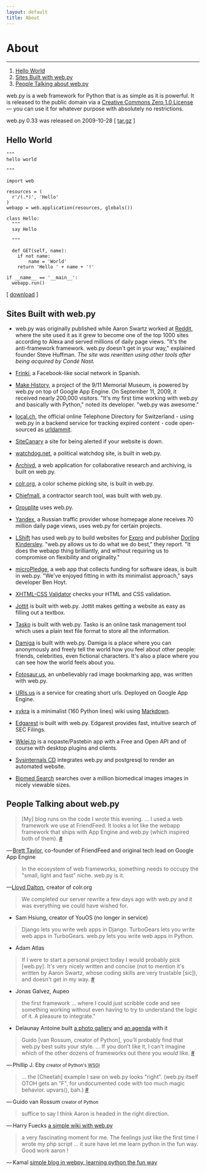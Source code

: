```yaml
---
layout: default
title: About
---
```


# About

<hr id=toc>

1.  [Hello World](#hello)
1.  [Sites Built with web.py](#built-with)
1.  [People Talking about web.py](#talking-about)

web.py is a web framework for Python that is as simple as it is powerful. It is released to the public domain via a <a href=http://creativecommons.org/publicdomain/zero/1.0/ rel=license>Creative Commons Zero 1.0 License</a> &mdash; you can use it for whatever purpose with absolutely no restrictions.

web.py 0.33 was released on 2009-10-28 [ [tar.gz](/static/web.py-0.33.tar.gz) ]

<h2 id=hello>Hello World</h2>

<pre class=prettyprint><code>"""
hello world

"""

import web

resources = (
  r'/(.*)', 'Hello'
)
webapp = web.application(resources, globals())

class Hello:
  """
  say Hello
  
  """
  
  def GET(self, name):
    if not name: 
        name = 'World'
    return 'Hello ' + name + '!'

if __name__ == '__main__':
  webapp.run()</code></pre>

[ [download](/usage/hello.py?format=raw) ]

<h2 id=built-with>Sites Built with web.py</h2>

* <p class=vcard>web.py was originally published while Aaron Swartz worked at <a class="fn org url uid" href=http://reddit.com/>Reddit</a>, where the site used it as it grew to become one of the top 1000 sites according to Alexa and served millions of daily page views. "It's the anti-framework framework. web.py doesn't get in your way," explained founder Steve Huffman. <em>The site was rewritten using other tools after being acquired by Condé Nast.</em></p>

* <p class=vcard><a class="fn org url uid" href=http://frinki.com/>Frinki</a>, a Facebook-like social network in Spanish.

* <p class=vcard><a class="fn org url uid" href=http://makehistory.national911memorial.org/>Make History</a>, a project of the 9/11 Memorial Museum, is powered by web.py on top of Google App Engine. On September 11, 2009, it received nearly 200,000 visitors. "It's my first time working with web.py and basically with Python," noted its developer. "web.py was awesome."</p>

* <p class=vcard><a class="fn org url uid" href=http://local.ch/>local.ch</a>, the official online Telephone Directory for Switzerland - using web.py in a backend service for tracking expired content - code open-sourced as <a href=http://github.com/harryf/urldammit/tree/master>urldammit</a>.</p>

* <p class=vcard><a class="fn org url uid" href=http://sitecanary.com/>SiteCanary</a> a site for being alerted if your website is down.</p>

* <p class=vcard><a class="fn org url uid" href=http://watchdog.net/>watchdog.net</a>, a political watchdog site, is built in web.py.</p>

* <p class=vcard><a class="fn org url uid" href=http://archivd.com/>Archivd</a>, a web application for collaborative research and archiving, is built on web.py.</p>

* <p class=vcard><a class="fn org url uid" href=http://colr.org/>colr.org</a>, a color scheme picking site, is built in web.py.</p>

* <p class=vcard><a class="fn org url uid" href=http://chiefmall.com/>Chiefmall</a>, a contractor search tool, was built with web.py.</p>

* <p class=vcard><a class="fn org url uid" href=http://grouplite.com/>Grouplite</a> uses web.py.</p>

* <p class=vcard><a class="fn org url uid" href=http://yandex.ru/>Yandex</a>, a Russian traffic provider whose homepage alone receives 70 million daily page views, uses web.py for certain projects.</p>

* <p class=vcard><a class="fn org url uid" href=http://lshift.net/>LShift</a> has used web.py to build websites for <a href=http://exproretail.com/>Expro</a> and publisher <a href=http://travel.dk.com/>Dorling Kindersley</a>. "web.py allows us to do what we do best," they report. "It does the webapp thing brilliantly, and without requiring us to compromise on flexibility and originality."</p>

* <p class=vcard><a class="fn org url uid" href=http://micropledge.com/>microPledge</a>, a web app that collects funding for software ideas, is built in web.py. "We've enjoyed fitting in with its minimalist approach," says developer Ben Hoyt.</p>

* <p class=vcard><a class="fn org url uid" href=http://xhtml-css.com/>XHTML-CSS Validator</a> checks your HTML and CSS validation.</p>

* <p class=vcard><a class="fn org url uid" href=http://jottit.com/>Jottit</a> is built with web.py. Jottit makes getting a website as easy as filling out a textbox.</p>

* <p class=vcard><a class="fn org url uid" href=http://taskodone.com/>Tasko</a> is built with web.py. Tasko is an online task management tool which uses a plain text file format to store all the information.</p>

* <p class=vcard><a class="fn org url uid" href=http://damiga.com/>Damiga</a> is built with web.py. Damiga is a place where you can anonymously and freely tell the world how you feel about other people: friends, celebrities, even fictional characters. It's also a place where you can see how the world feels about you.</p>

* <p class=vcard><a class="fn org url uid" href=http://fotosaur.us/>Fotosaur.us</a>, an unbelievably rad image bookmarking app, was written with web.py.</p>

* <p class=vcard><a class="fn org url uid" href=http://uris.us/>URIs.us</a> is a service for creating short urls. Deployed on Google App Engine.</p>

* <p class=vcard><a class="fn org url uid" href=http://xykra.org/>xykra</a> is a minimalist (160 Python lines) wiki using <a href=http://daringfireball.net/projects/markdown/>Markdown</a>.</p>

* <p class=vcard><a class="fn org url uid" href=http://edgarest.com/>Edgarest</a> is built with web.py. Edgarest provides fast, intuitive search of SEC Filings.</p>

* <p class=vcard><a class="fn org url uid" href=http://wklej.to/>Wklej.to</a> is a nopaste/Pastebin app with a Free and Open API and of course with desktop plugins and clients.</p>

* <p class=vcard><a class="fn org url uid" href=http://sysinternals.xykra.org/>Sysinternals CD</a> integrates web.py and postgresql to render an automated website.</p>

* <p class=vcard><a class="fn org url uid" href=http://biomed-search.com/>Biomed Search</a> searches over a million biomedical images images in nicely viewable sizes.</p>

<h2 id=talking-about>People Talking about web.py</h2>

>   [My] blog runs on the code I wrote this evening. ... I used a web framework we use at FriendFeed. It looks a lot like the webapp framework that ships with App Engine and web.py (which inspired both of them). [#](http://bret.appspot.com/entry/experimenting-google-app-engine)

<p class=vcard>—&thinsp;<a class="fn url uid" href=http://bret.appspot.com/>Brett Taylor</a>, co-founder of FriendFeed and original tech lead on Google App Engine</p>

>   In the ecosystem of web frameworks, something needs to occupy the "small, light and fast" niche. web.py is it.

<p class=vcard>—<a class="fn url uid" href=http://twitter.com/daltonlp>Lloyd Dalton</a>, creator of colr.org</p>

>   We completed our server rewrite a few days ago with web.py and it was everything we could have wished for.

- Sam Hsiung, creator of YouOS (no longer in service)

>   Django lets you write web apps in Django. TurboGears lets you write web apps in TurboGears. web.py lets you write web apps in Python.

- Adam Atlas

>   If I were to start a personal project today I would probably pick [web.py]. It's very nicely written and concise (not to mention it's written by Aaron Swartz, whose coding skills are very trustable [sic]), and doesn't get in my way. [#](http://www.artima.com/forums/flat.jsp?forum=106&thread=146149#189284)

- Jonas Galvez, Aupeo

>   the first framework ... where I could just scribble code and see something working without even having to try to understand the logic of it. A pleasure to integrate."

- Delaunay Antoine built [a photo gallery][28] and [an agenda][34] with it

   [28]: http://github.com/antoine/ibrouteur/
   [34]: http://metagenda.org

>   Guido [van Rossum, creator of Python], you'll probably find that web.py best suits your style. ... If you don't like it, I can't imagine which of the other dozens of frameworks out there you *would* like. [#](http://shortb.net/~f561f2)

—&thinsp;Phillip J. Eby <small>creator of Python's <abbr title="Web Server Gateway Interface">WSGI</abbr></small>

>   ... the [Cheetah] example I saw on web.py looks "right". (web.py itself OTOH gets an "F", for undocumented code with too much magic behavior. upvars(), bah.) [#](http://shortb.net/~f561f3)
 
—&thinsp;Guido van Rossum <small>creator of Python</small>

>   suffice to say I think Aaron is headed in the right direction.

—&thinsp;Harry Fuecks [a simple wiki with web.py](http://www.sitepoint.com/blogs/2006/01/06/a-simple-wiki-with-webpy/)

>   a very fascinating moment for me. The feelings just like the first time I wrote my php script ... it sure have let me learn python in the fun way. Good work aaron !

—&thinsp;Kamal [simple blog in webpy, learning python the fun way](http://www.k4ml.com/node/165)

<script src=http://angelo.gladding.name/assets/jquery.js></script>
<script src=http://angelo.gladding.name/assets/webpy/js-prettify/prettify.js></script>
<script src=http://angelo.gladding.name/assets/webpy/enliven.js></script>

<style>
@import url(http://angelo.gladding.name/assets/webpy/js-prettify/prettify.css);
@import url(http://angelo.gladding.name/assets/webpy/changes.css);
</style>